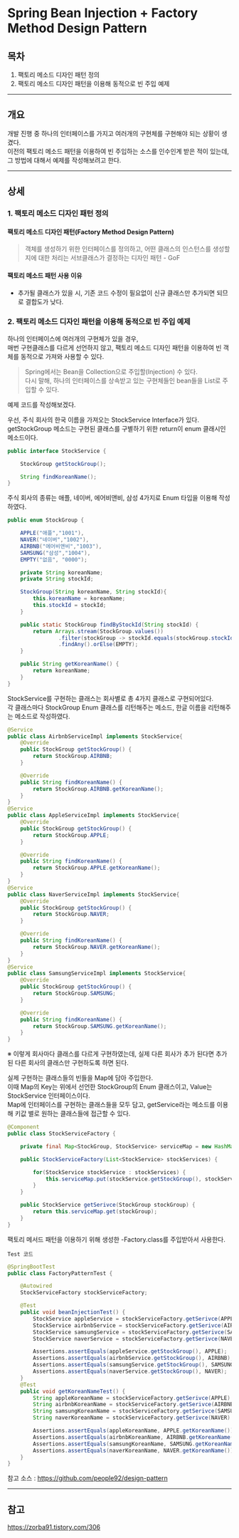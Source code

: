# Spring Bean Injection + Factory Method Design Pattern

## 목차
1. 팩토리 메소드 디자인 패턴 정의
2. 팩토리 메소드 디자인 패턴을 이용해 동적으로 빈 주입 예제
___

## __개요__
개발 진행 중 하나의 인터페이스를 가지고 여러개의 구현체를 구현해야 되는 상황이 생겼다.  
이전의 팩토리 메소드 패턴을 이용하여 빈 주입하는 소스를 인수인계 받은 적이 있는데,  
그 방법에 대해서 예제를 작성해보려고 한다.

___

## __상세__

### 1. 팩토리 메소드 디자인 패턴 정의

#### 팩토리 메소드 디자인 패턴(Factory Method Design Pattern)
> 객체를 생성하기 위한 인터페이스를 정의하고, 어떤 클래스의 인스턴스를 생성할지에 대한 처리는 서브클래스가 결정하는 디자인 패턴 - GoF

#### 팩토리 메소드 패턴 사용 이유
- 추가될 클래스가 있을 시, 기존 코드 수정이 필요없이 신규 클래스만 추가되면 되므로 결합도가 낮다.
  

### 2. 팩토리 메소드 디자인 패턴을 이용해 동적으로 빈 주입 예제
하나의 인터페이스에 여러개의 구현체가 있을 경우,  
매번 구현클래스를 다르게 선언하지 않고, 팩토리 메소드 디자인 패턴을 이용하여 빈 객체를 동적으로 가져와 사용할 수 있다.

> Spring에서는 Bean을 Collection으로 주입할(Injection) 수 있다.   
> 다시 말해, 하나의 인터페이스를 상속받고 있는 구현체들인 bean들을 List로 주입할 수 있다.

예제 코드를 작성해보겠다.

우선, 주식 회사의 한국 이름을 가져오는 StockService Interface가 있다.  
getStockGroup 메소드는 구현된 클래스를 구별하기 위한 return이 enum 클래시인 메소드이다.
``` java
public interface StockService {

    StockGroup getStockGroup();

    String findKoreanName();
}
```

주식 회사의 종류는 애플, 네이버, 에어비앤비, 삼성 4가지로 Enum 타입을 이용해 작성하였다.
``` java
public enum StockGroup {

    APPLE("애플","1001"),
    NAVER("네이버","1002"),
    AIRBNB("에어비앤비","1003"),
    SAMSUNG("삼성","1004"),
    EMPTY("없음", "0000");

    private String koreanName;
    private String stockId;

    StockGroup(String koreanName, String stockId){
        this.koreanName = koreanName;
        this.stockId = stockId;
    }

    public static StockGroup findByStockId(String stockId) {
        return Arrays.stream(StockGroup.values())
                .filter(stockGroup -> stockId.equals(stockGroup.stockId))
                .findAny().orElse(EMPTY);
    }

    public String getKoreanName() {
        return koreanName;
    }
}
```

StockService를 구현하는 클래스는 회사별로 총 4가지 클래스로 구현되어있다.  
각 클래스마다 StockGroup Enum 클래스를 리턴해주는 메소드, 한글 이름을 리턴해주는 메소드로 작성하였다.
``` java
@Service
public class AirbnbServiceImpl implements StockService{
    @Override
    public StockGroup getStockGroup() {
        return StockGroup.AIRBNB;
    }

    @Override
    public String findKoreanName() {
        return StockGroup.AIRBNB.getKoreanName();
    }
}
@Service
public class AppleServiceImpl implements StockService{
    @Override
    public StockGroup getStockGroup() {
        return StockGroup.APPLE;
    }

    @Override
    public String findKoreanName() {
        return StockGroup.APPLE.getKoreanName();
    }
}
@Service
public class NaverServiceImpl implements StockService{
    @Override
    public StockGroup getStockGroup() {
        return StockGroup.NAVER;
    }

    @Override
    public String findKoreanName() {
        return StockGroup.NAVER.getKoreanName();
    }
}
@Service
public class SamsungServiceImpl implements StockService{
    @Override
    public StockGroup getStockGroup() {
        return StockGroup.SAMSUNG;
    }

    @Override
    public String findKoreanName() {
        return StockGroup.SAMSUNG.getKoreanName();
    }
}

```

 &#8251; 이렇게 회사마다 클래스를 다르게 구현하였는데, 실제 다른 회사가 추가 된다면 추가된 다른 회사의 클래스만 구현하도록 하면 된다.

실제 구현하는 클래스들의 빈들을 Map에 담아 주입한다.  
이때 Map의 Key는 위에서 선언한 StockGroup의 Enum 클래스이고, Value는 StockService 인터페이스이다.  
Map에 인터페이스를 구현하는 클래스들을 모두 담고, getService라는 메소드를 이용해 키값 별로 원하는 클래스들에 접근할 수 있다.

``` java
@Component
public class StockServiceFactory {

    private final Map<StockGroup, StockService> serviceMap = new HashMap<>();

    public StockServiceFactory(List<StockService> stockServices) {

        for(StockService stockService : stockServices) {
            this.serviceMap.put(stockService.getStockGroup(), stockService);
        }
    }

    public StockService getSerivce(StockGroup stockGroup) {
        return this.serviceMap.get(stockGroup);
    }
}
```


팩토리 메서드 패턴을 이용하기 위해 생성한 -Factory.class를 주입받아서 사용한다.  

`Test 코드`
``` java
@SpringBootTest
public class FactoryPatternTest {

    @Autowired
    StockServiceFactory stockServiceFactory;

    @Test
    public void beanInjectionTest() {
        StockService appleService = stockServiceFactory.getSerivce(APPLE);
        StockService airbnbService = stockServiceFactory.getSerivce(AIRBNB);
        StockService samsungService = stockServiceFactory.getSerivce(SAMSUNG);
        StockService naverService = stockServiceFactory.getSerivce(NAVER);

        Assertions.assertEquals(appleService.getStockGroup(), APPLE);
        Assertions.assertEquals(airbnbService.getStockGroup(), AIRBNB);
        Assertions.assertEquals(samsungService.getStockGroup(), SAMSUNG);
        Assertions.assertEquals(naverService.getStockGroup(), NAVER);
    }
    @Test
    public void getKoreanNameTest() {
        String appleKoreanName = stockServiceFactory.getSerivce(APPLE).findKoreanName();
        String airbnbKoreanName = stockServiceFactory.getSerivce(AIRBNB).findKoreanName();
        String samsungKoreanName = stockServiceFactory.getSerivce(SAMSUNG).findKoreanName();
        String naverKoreanName = stockServiceFactory.getSerivce(NAVER).findKoreanName();

        Assertions.assertEquals(appleKoreanName, APPLE.getKoreanName());
        Assertions.assertEquals(airbnbKoreanName, AIRBNB.getKoreanName());
        Assertions.assertEquals(samsungKoreanName, SAMSUNG.getKoreanName());
        Assertions.assertEquals(naverKoreanName, NAVER.getKoreanName());
    }
}
```

참고 소스 : https://github.com/people92/design-pattern  

___


## __참고__
https://zorba91.tistory.com/306  

